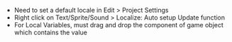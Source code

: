 - Need to set a default locale in Edit > Project Settings
- Right click on Text/Sprite/Sound > Localize: Auto setup Update function
- For Local Variables, must drag and drop the component of game object which contains the value
